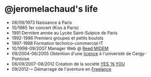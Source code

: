 @jeromelachaud's life
===============

- 06/09/1973 Naissance à Paris 
- 10/1985 1er concert (Kiss à Paris)
- 1991 Dernière année au Lycée Saint-Sulpice de Paris
- 1992-1996 Premiers groupes et petits boulots
- 1997-1998 Formation technico-commercial IT
- 10/1998-09/2007 Manager Web @ [Reed MIDEM](http://www.reedmidem.com/ "Reed MIDEM") 
- 09/2004-06/2005 Obtention d'une [licence](http://depinfo.u-cergy.fr/licpro/licpro-com "Licence LPCM") à l'univeristé de Cergy-Pontoise
- 06/09/2007-08/2012 Création de la société  [YES 'N YOU](http://yesnyou.fr/ "YES'N'YOU")
- 09/2012-~ Démarrage de l'aventure en [Freelance](http://jeromelachaud.net)
